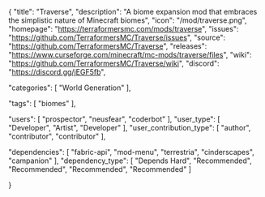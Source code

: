 {
  "title": "Traverse",
  "description": "A biome expansion mod that embraces the simplistic nature of Minecraft biomes",
  "icon": "/mod/traverse.png",
  "homepage": "https://terraformersmc.com/mods/traverse",
  "issues": "https://github.com/TerraformersMC/Traverse/issues",
  "source": "https://github.com/TerraformersMC/Traverse",
  "releases": "https://www.curseforge.com/minecraft/mc-mods/traverse/files",
  "wiki": "https://github.com/TerraformersMC/Traverse/wiki",
  "discord": "https://discord.gg/jEGF5fb",

  "categories": [
    "World Generation"
  ],

  "tags": [
    "biomes"
  ],

  "users": [
    "prospector",
    "neusfear",
    "coderbot"
  ],
  "user_type": [
    "Developer",
    "Artist",
    "Developer"
  ],
  "user_contribution_type": [
    "author",
    "contributor",
    "contributor"
  ],

  "dependencies": [
    "fabric-api",
    "mod-menu",
    "terrestria",
    "cinderscapes",
    "campanion"
  ],
  "dependency_type": [
    "Depends Hard",
    "Recommended",
    "Recommended",
    "Recommended",
    "Recommended"
  ]

}
